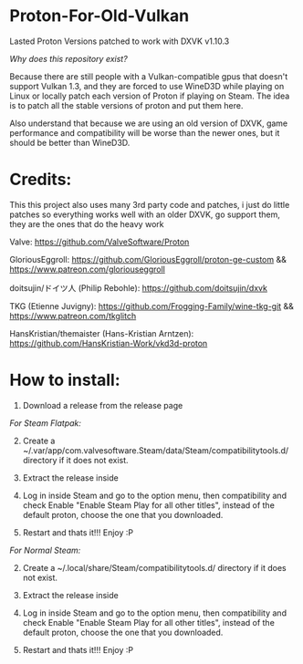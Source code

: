 # Proton-For-Old-Vulkan
Lasted Proton Versions patched to work with DXVK v1.10.3

*Why does this repository exist?*

Because there are still people with a Vulkan-compatible gpus that doesn't support Vulkan 1.3, and they are forced to use WineD3D while playing on Linux or locally patch each version of Proton if playing on Steam.
The idea is to patch all the stable versions of proton and put them here.

Also understand that because we are using an old version of DXVK, game performance and compatibility will be worse than the newer ones, but it should be better than WineD3D.

# Credits:
This this project also uses many 3rd party code and patches, i just do little patches so everything works well with an older DXVK, go support them, they are the ones that do the heavy work

Valve: https://github.com/ValveSoftware/Proton

GloriousEggroll: https://github.com/GloriousEggroll/proton-ge-custom && https://www.patreon.com/gloriouseggroll

doitsujin/ドイツ人 (Philip Rebohle): https://github.com/doitsujin/dxvk

TKG (Etienne Juvigny): https://github.com/Frogging-Family/wine-tkg-git && https://www.patreon.com/tkglitch

HansKristian/themaister (Hans-Kristian Arntzen): https://github.com/HansKristian-Work/vkd3d-proton

# How to install:
1. Download a release from the release page
 
*For Steam Flatpak:*
 
  2. Create a ~/.var/app/com.valvesoftware.Steam/data/Steam/compatibilitytools.d/ directory if it does not exist.

  3. Extract the release inside
 
  4. Log in inside Steam and go to the option menu, then compatibility and check Enable "Enable Steam Play for all other titles", instead of the default proton, choose the one that you downloaded.

  5. Restart and thats it!!! Enjoy :P

  *For Normal Steam:*
 
  2. Create a ~/.local/share/Steam/compatibilitytools.d/ directory if it does not exist.

  3. Extract the release inside
 
  4. Log in inside Steam and go to the option menu, then compatibility and check Enable "Enable Steam Play for all other titles", instead of the default proton, choose the one that you downloaded.

  5. Restart and thats it!!! Enjoy :P
